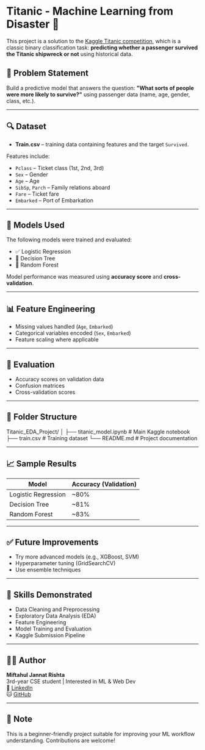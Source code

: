 # Titanic - Machine Learning from Disaster 🚢

This project is a solution to the [Kaggle Titanic competition](https://www.kaggle.com/competitions/titanic), which is a classic binary classification task: **predicting whether a passenger survived the Titanic shipwreck or not** using historical data.

## 📌 Problem Statement

Build a predictive model that answers the question: **"What sorts of people were more likely to survive?"** using passenger data (name, age, gender, class, etc.).

---

## 🔍 Dataset

- **Train.csv** – training data containing features and the target `Survived`.

Features include:
- `Pclass` – Ticket class (1st, 2nd, 3rd)
- `Sex` – Gender
- `Age` – Age
- `SibSp`, `Parch` – Family relations aboard
- `Fare` – Ticket fare
- `Embarked` – Port of Embarkation

---

## 🚀 Models Used

The following models were trained and evaluated:
- ✅ Logistic Regression
- 🌲 Decision Tree
- 🌳 Random Forest

Model performance was measured using **accuracy score** and **cross-validation**.

---

## 📊 Feature Engineering

- Missing values handled (`Age`, `Embarked`)
- Categorical variables encoded (`Sex`, `Embarked`)
- Feature scaling where applicable

---

## 🧪 Evaluation

- Accuracy scores on validation data
- Confusion matrices
- Cross-validation scores
  
---

## 📁 Folder Structure
Titanic_EDA_Project/
│
├── titanic_model.ipynb # Main Kaggle notebook
├── train.csv # Training dataset
└── README.md # Project documentation


---

## 📈 Sample Results

| Model             | Accuracy (Validation) |
|------------------|------------------------|
| Logistic Regression | ~80% |
| Decision Tree       | ~81% |
| Random Forest       | ~83% |

---

## ✅ Future Improvements

- Try more advanced models (e.g., XGBoost, SVM)
- Hyperparameter tuning (GridSearchCV)
- Use ensemble techniques

---

## 🧠 Skills Demonstrated

- Data Cleaning and Preprocessing
- Exploratory Data Analysis (EDA)
- Feature Engineering
- Model Training and Evaluation
- Kaggle Submission Pipeline

---

## 🙋‍♂️ Author

**Miftahul Jannat Rishta**  
3rd-year CSE student | Interested in ML & Web Dev  
🔗 [LinkedIn](https://www.linkedin.com/in/YOUR_LINK)  
🐱 [GitHub](https://github.com/YOUR_USERNAME)  

---

## 📌 Note

This is a beginner-friendly project suitable for improving your ML workflow understanding. Contributions are welcome!


